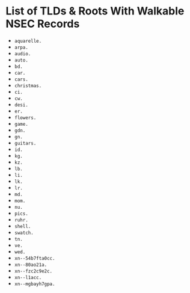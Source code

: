 # List of TLDs & Roots With Walkable NSEC Records

* `aquarelle.`
* `arpa.`
* `audio.`
* `auto.`
* `bd.`
* `car.`
* `cars.`
* `christmas.`
* `ci.`
* `cw.`
* `desi.`
* `er.`
* `flowers.`
* `game.`
* `gdn.`
* `gn.`
* `guitars.`
* `id.`
* `kg.`
* `kz.`
* `lb.`
* `li.`
* `lk.`
* `lr.`
* `md.`
* `mom.`
* `nu.`
* `pics.`
* `ruhr.`
* `shell.`
* `swatch.`
* `tn.`
* `ve.`
* `wed.`
* `xn--54b7fta0cc.`
* `xn--80ao21a.`
* `xn--fzc2c9e2c.`
* `xn--l1acc.`
* `xn--mgbayh7gpa.`
